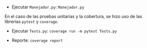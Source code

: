 - Ejecutar `Manejador.py`:
    `Manejador.py`

En el caso de las pruebas unitarias y la cobertura, se hizo uso de las librerias `pytest` y `coverage`.
- Ejecutar `Tests.py`: 
    `coverage run -m pytest Tests.py`

- Reporte:
    `coverage report`
